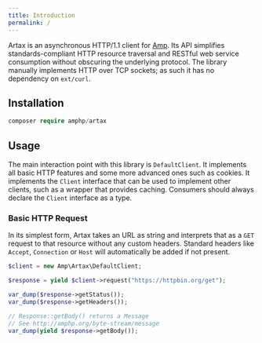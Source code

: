```yaml
---
title: Introduction
permalink: /
---
```

Artax is an asynchronous HTTP/1.1 client for [Amp](https://github.com/amphp/amp). Its API simplifies standards-compliant HTTP resource traversal and RESTful web service consumption without obscuring the underlying protocol. The library manually implements HTTP over TCP sockets; as such it has no dependency on `ext/curl`.

## Installation

```php
composer require amphp/artax
```

## Usage

The main interaction point with this library is `DefaultClient`. It implements all basic HTTP features and some more advanced ones such as cookies. It implements the `Client` interface that can be used to implement other clients, such as a wrapper that provides caching. Consumers should always declare the `Client` interface as a type.

### Basic HTTP Request

In its simplest form, Artax takes an URL as string and interprets that as a `GET` request to that resource without any custom headers. Standard headers like `Accept`, `Connection` or `Host` will automatically be added if not present.

```php
$client = new Amp\Artax\DefaultClient;

$response = yield $client->request("https://httpbin.org/get");

var_dump($response->getStatus());
var_dump($response->getHeaders());

// Response::getBody() returns a Message
// See http://amphp.org/byte-stream/message
var_dump(yield $response->getBody());
```
